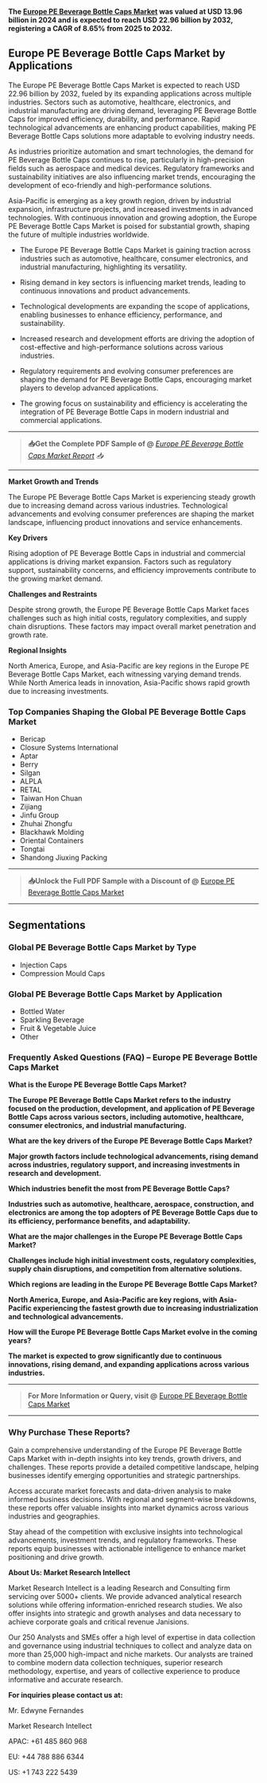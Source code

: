 <p><strong>The <a href="https://www.marketresearchintellect.com/download-sample/?rid=923869&amp;utm_source=Pulse-April-Europe&amp;utm_medium=852">Europe PE Beverage Bottle Caps Market</a> was valued at USD 13.96 billion in 2024 and is expected to reach USD 22.96 billion by 2032, registering a CAGR of 8.65% from 2025 to 2032.</strong></p><h2>Europe PE Beverage Bottle Caps Market by Applications&nbsp;</h2><p><p>The Europe PE Beverage Bottle Caps Market is expected to reach USD 22.96 billion by 2032, fueled by its expanding applications across multiple industries. Sectors such as automotive, healthcare, electronics, and industrial manufacturing are driving demand, leveraging PE Beverage Bottle Caps for improved efficiency, durability, and performance. Rapid technological advancements are enhancing product capabilities, making PE Beverage Bottle Caps solutions more adaptable to evolving industry needs.</p><p>As industries prioritize automation and smart technologies, the demand for PE Beverage Bottle Caps continues to rise, particularly in high-precision fields such as aerospace and medical devices. Regulatory frameworks and sustainability initiatives are also influencing market trends, encouraging the development of eco-friendly and high-performance solutions.</p><p>Asia-Pacific is emerging as a key growth region, driven by industrial expansion, infrastructure projects, and increased investments in advanced technologies. With continuous innovation and growing adoption, the Europe PE Beverage Bottle Caps Market is poised for substantial growth, shaping the future of multiple industries worldwide.</p></p><ul><li><p>The Europe PE Beverage Bottle Caps Market is gaining traction across industries such as automotive, healthcare, consumer electronics, and industrial manufacturing, highlighting its versatility.</p></li><li><p>Rising demand in key sectors is influencing market trends, leading to continuous innovations and product advancements.</p></li><li><p>Technological developments are expanding the scope of applications, enabling businesses to enhance efficiency, performance, and sustainability.</p></li><li><p>Increased research and development efforts are driving the adoption of cost-effective and high-performance solutions across various industries.</p></li><li><p>Regulatory requirements and evolving consumer preferences are shaping the demand for PE Beverage Bottle Caps, encouraging market players to develop advanced applications.</p></li><li><p>The growing focus on sustainability and efficiency is accelerating the integration of PE Beverage Bottle Caps in modern industrial and commercial applications.</p></li></ul><hr /><blockquote><p><strong><span class="font-[700]">📥Get the Complete PDF Sample of @ </span></strong><em><span class="font-[700]"><a href="https://www.marketresearchintellect.com/download-sample/?rid=923869&amp;utm_source=Pulse-April-Europe&amp;utm_medium=852" target="_blank" data-tracking-control-name="article-ssr-frontend-pulse_little-text-block" data-tracking-will-navigate="" data-test-link="">Europe PE Beverage Bottle Caps Market Report</a>&nbsp;📥</span></em></p></blockquote><hr /><p class="" data-start="77" data-end="360"><strong data-start="77" data-end="105">Market Growth and Trends</strong></p><p class="" data-start="77" data-end="360">The Europe PE Beverage Bottle Caps Market is experiencing steady growth due to increasing demand across various industries. Technological advancements and evolving consumer preferences are shaping the market landscape, influencing product innovations and service enhancements.</p><p class="" data-start="362" data-end="606"><strong data-start="362" data-end="377">Key Drivers</strong></p><p class="" data-start="362" data-end="606">Rising adoption of PE Beverage Bottle Caps in industrial and commercial applications is driving market expansion. Factors such as regulatory support, sustainability concerns, and efficiency improvements contribute to the growing market demand.</p><p class="" data-start="608" data-end="849"><strong data-start="608" data-end="637">Challenges and Restraints</strong></p><p class="" data-start="608" data-end="849">Despite strong growth, the Europe PE Beverage Bottle Caps Market faces challenges such as high initial costs, regulatory complexities, and supply chain disruptions. These factors may impact overall market penetration and growth rate.</p><p class="" data-start="851" data-end="1095"><strong data-start="851" data-end="872">Regional Insights</strong></p><p class="" data-start="851" data-end="1095">North America, Europe, and Asia-Pacific are key regions in the Europe PE Beverage Bottle Caps Market, each witnessing varying demand trends. While North America leads in innovation, Asia-Pacific shows rapid growth due to increasing investments.</p><p><h3>Top Companies Shaping the Global PE Beverage Bottle Caps Market </h3><ul><li>Bericap</li><li>Closure Systems International</li><li>Aptar</li><li>Berry</li><li>Silgan</li><li>ALPLA</li><li>RETAL</li><li>Taiwan Hon Chuan</li><li>Zijiang</li><li>Jinfu Group</li><li>Zhuhai Zhongfu</li><li>Blackhawk Molding</li><li>Oriental Containers</li><li>Tongtai</li><li>Shandong Jiuxing Packing</li></ul></p><hr /><blockquote><p><strong>📥Unlock the Full PDF Sample with a Discount of @</strong> <a href="https://www.marketresearchintellect.com/ask-for-discount/?rid=923869&amp;utm_source=Pulse-April-Europe&amp;utm_medium=852">Europe PE Beverage Bottle Caps Market</a></p></blockquote><hr /><p><h2>Segmentations</h2><h3>Global PE Beverage Bottle Caps Market by Type</h3><ul><li>Injection Caps</li><li>Compression Mould Caps</li></ul><h3>Global PE Beverage Bottle Caps Market by Application</h3><ul><li>Bottled Water</li><li>Sparkling Beverage</li><li>Fruit & Vegetable Juice</li><li>Other</li></ul></p><h3><strong>Frequently Asked Questions (FAQ) &ndash; Europe PE Beverage Bottle Caps Market</strong></h3><p><strong>What is the Europe PE Beverage Bottle Caps Market?</strong></p><p><strong>The Europe PE Beverage Bottle Caps Market refers to the industry focused on the production, development, and application of PE Beverage Bottle Caps across various sectors, including automotive, healthcare, consumer electronics, and industrial manufacturing.</strong></p><p><strong>What are the key drivers of the Europe PE Beverage Bottle Caps Market?</strong></p><p><strong>Major growth factors include technological advancements, rising demand across industries, regulatory support, and increasing investments in research and development.</strong></p><p><strong>Which industries benefit the most from PE Beverage Bottle Caps?</strong></p><p><strong>Industries such as automotive, healthcare, aerospace, construction, and electronics are among the top adopters of PE Beverage Bottle Caps due to its efficiency, performance benefits, and adaptability.</strong></p><p><strong>What are the major challenges in the Europe PE Beverage Bottle Caps Market?</strong></p><p><strong>Challenges include high initial investment costs, regulatory complexities, supply chain disruptions, and competition from alternative solutions.</strong></p><p><strong>Which regions are leading in the Europe PE Beverage Bottle Caps Market?</strong></p><p><strong>North America, Europe, and Asia-Pacific are key regions, with Asia-Pacific experiencing the fastest growth due to increasing industrialization and technological advancements.</strong></p><p><strong>How will the Europe PE Beverage Bottle Caps Market evolve in the coming years?</strong></p><p><strong>The market is expected to grow significantly due to continuous innovations, rising demand, and expanding applications across various industries.</strong></p><hr /><blockquote><p><span class="font-[700]"><strong>For More Information or Query, visit&nbsp;@</strong>&nbsp;</span><span class="font-[700]"><a href="https://www.marketresearchintellect.com/product/global-pe-beverage-bottle-caps-market/?utm_source=Linkedin&utm_medium=852" target="_blank" data-tracking-control-name="article-ssr-frontend-pulse_little-text-block" data-tracking-will-navigate="" data-test-link="">Europe PE Beverage Bottle Caps Market</a></span></p></blockquote><hr /><h3><strong data-start="0" data-end="31">Why Purchase These Reports?</strong></h3><p class="" data-start="35" data-end="297">Gain a comprehensive understanding of the Europe PE Beverage Bottle Caps Market with in-depth insights into key trends, growth drivers, and challenges. These reports provide a detailed competitive landscape, helping businesses identify emerging opportunities and strategic partnerships.</p><p class="" data-start="299" data-end="540">Access accurate market forecasts and data-driven analysis to make informed business decisions. With regional and segment-wise breakdowns, these reports offer valuable insights into market dynamics across various industries and geographies.</p><p class="" data-start="542" data-end="784">Stay ahead of the competition with exclusive insights into technological advancements, investment trends, and regulatory frameworks. These reports equip businesses with actionable intelligence to enhance market positioning and drive growth.</p><p><strong><span class="font-[700]">About Us: Market Research Intellect</span></strong></p><p><span class="">Market Research Intellect is a leading Research and Consulting firm servicing over 5000+ clients. We provide advanced analytical research solutions while offering information-enriched research studies.&nbsp;</span>We also offer insights into strategic and growth analyses and data necessary to achieve corporate goals and critical revenue Janisions.</p><p><span class="">Our 250 Analysts and SMEs offer a high level of expertise in data collection and governance using industrial techniques to collect and analyze data on more than 25,000 high-impact and niche markets. Our analysts are trained to combine modern data collection techniques, superior research methodology, expertise, and years of collective experience to produce informative and accurate research.</span></p><p><strong>For inquiries please contact us at:</strong></p><p>Mr. Edwyne Fernandes</p><p>Market Research Intellect</p><p>APAC: +61 485 860 968</p><p>EU: +44 788 886 6344</p><p>US: +1 743 222 5439</p>